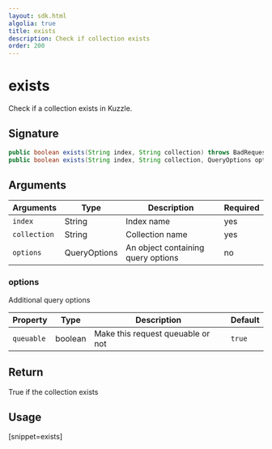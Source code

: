 ```yaml
---
layout: sdk.html
algolia: true
title: exists
description: Check if collection exists
order: 200
---
```


# exists

Check if a collection exists in Kuzzle.

## Signature

```java
public boolean exists(String index, String collection) throws BadRequestException, ForbiddenException, GatewayTimeoutException, InternalException, ServiceUnavailableException;
public boolean exists(String index, String collection, QueryOptions options) throws BadRequestException, ForbiddenException, GatewayTimeoutException, InternalException, ServiceUnavailableException;
```

## Arguments

| Arguments    | Type    | Description | Required
|--------------|---------|-------------|----------
| ``index`` | String | Index name    | yes  |
| ``collection`` | String | Collection name    | yes  |
| ``options`` | QueryOptions | An object containing query options    | no  |

### **options**

Additional query options

| Property   | Type    | Description                       | Default |
| ---------- | ------- | --------------------------------- | ------- |
| `queuable` | boolean | Make this request queuable or not | `true`  |

## Return

True if the collection exists

## Usage

[snippet=exists]
